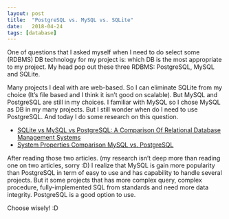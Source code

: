 ```yaml
---
layout:	post
title:	"PostgreSQL vs. MySQL vs. SQLite"
date:	2018-04-24
tags: [database]
---
```


  One of questions that I asked myself when I need to do select some (RDBMS) DB technology for my project is: which DB is the most appropriate to my project. My head pop out these three RDBMS: PostgreSQL, MySQL and SQLite.

Many projects I deal with are web-based. So I can eliminate SQLite from my choice (It’s file based and I think it isn’t good on scalable). But MySQL and PostgreSQL are still in my choices. I familiar with MySQL so I chose MySQL as DB in my many projects. But I still wonder when do I need to use PostgreSQL. And today I do some research on this question.

* [SQLite vs MySQL vs PostgreSQL: A Comparison Of Relational Database Management Systems](https://www.digitalocean.com/community/tutorials/sqlite-vs-mysql-vs-postgresql-a-comparison-of-relational-database-management-systems)  
* [System Properties Comparison MySQL vs. PostgreSQL](http://db-engines.com/en/system/MySQL%3BPostgreSQL)

After reading those two articles. (my research isn’t deep more than reading one on two articles, sorry :D) I realize that MySQL is gain more popularity than PostgreSQL in term of easy to use and has capability to handle several projects. But it some projects that has more complex query, complex procedure, fully-implemented SQL from standards and need more data integrity. PostgreSQL is a good option to use.

Choose wisely! :D

  